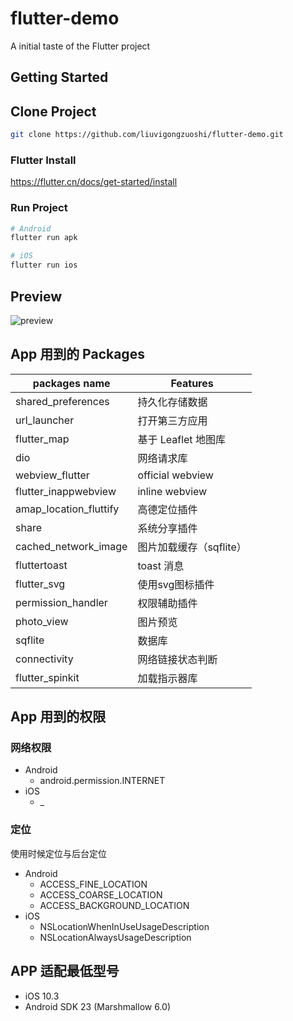 # flutter-demo
A initial taste of the Flutter project

## Getting Started

## Clone Project

```bash
git clone https://github.com/liuvigongzuoshi/flutter-demo.git
```

### Flutter Install

https://flutter.cn/docs/get-started/install

### Run Project

```bash
# Android
flutter run apk

# iOS
flutter run ios
```

## Preview

![preview](./preview.gif)

## App 用到的 Packages

packages name | Features
---|---
shared_preferences | 持久化存储数据
url_launcher | 打开第三方应用
flutter_map | 基于 Leaflet 地图库
dio | 网络请求库
webview_flutter | official webview
flutter_inappwebview | inline webview
amap_location_fluttify | 高德定位插件
share | 系统分享插件
cached_network_image | 图片加载缓存（sqflite）
fluttertoast | toast 消息
flutter_svg | 使用svg图标插件
permission_handler | 权限辅助插件
photo_view	| 图片预览
sqflite | 数据库
connectivity | 网络链接状态判断
flutter_spinkit | 加载指示器库

## App 用到的权限

### 网络权限

- Android
	- android.permission.INTERNET
- iOS
    - _

### 定位

使用时候定位与后台定位

- Android
    - ACCESS_FINE_LOCATION
    - ACCESS_COARSE_LOCATION
    - ACCESS_BACKGROUND_LOCATION
- iOS
    - NSLocationWhenInUseUsageDescription
    - NSLocationAlwaysUsageDescription


## APP 适配最低型号

- iOS 10.3
- Android SDK 23 (Marshmallow 6.0)